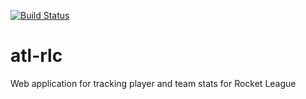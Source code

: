 [![Build Status](https://travis-ci.org/jverrone3/atl-rlc.svg?branch=master)](https://travis-ci.org/jverrone3/atl-rlc)

# atl-rlc
Web application for tracking player and team stats for Rocket League
